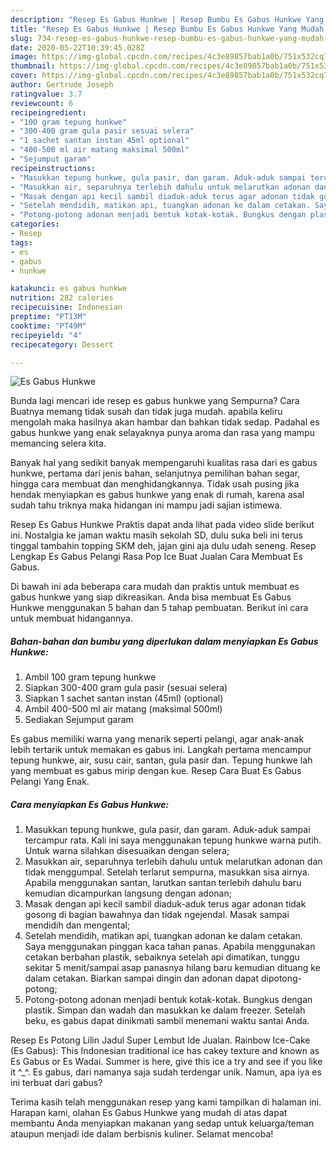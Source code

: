 ```yaml
---
description: "Resep Es Gabus Hunkwe | Resep Bumbu Es Gabus Hunkwe Yang Mudah Dan Praktis"
title: "Resep Es Gabus Hunkwe | Resep Bumbu Es Gabus Hunkwe Yang Mudah Dan Praktis"
slug: 734-resep-es-gabus-hunkwe-resep-bumbu-es-gabus-hunkwe-yang-mudah-dan-praktis
date: 2020-05-22T10:39:45.028Z
image: https://img-global.cpcdn.com/recipes/4c3e89857bab1a0b/751x532cq70/es-gabus-hunkwe-foto-resep-utama.jpg
thumbnail: https://img-global.cpcdn.com/recipes/4c3e89857bab1a0b/751x532cq70/es-gabus-hunkwe-foto-resep-utama.jpg
cover: https://img-global.cpcdn.com/recipes/4c3e89857bab1a0b/751x532cq70/es-gabus-hunkwe-foto-resep-utama.jpg
author: Gertrude Joseph
ratingvalue: 3.7
reviewcount: 6
recipeingredient:
- "100 gram tepung hunkwe"
- "300-400 gram gula pasir sesuai selera"
- "1 sachet santan instan 45ml optional"
- "400-500 ml air matang maksimal 500ml"
- "Sejumput garam"
recipeinstructions:
- "Masukkan tepung hunkwe, gula pasir, dan garam. Aduk-aduk sampai tercampur rata. Kali ini saya menggunakan tepung hunkwe warna putih. Untuk warna silahkan disesuaikan dengan selera;"
- "Masukkan air, separuhnya terlebih dahulu untuk melarutkan adonan dan tidak menggumpal. Setelah terlarut sempurna, masukkan sisa airnya. Apabila menggunakan santan, larutkan santan terlebih dahulu baru kemudian dicampurkan langsung dengan adonan;"
- "Masak dengan api kecil sambil diaduk-aduk terus agar adonan tidak gosong di bagian bawahnya dan tidak ngejendal. Masak sampai mendidih dan mengental;"
- "Setelah mendidih, matikan api, tuangkan adonan ke dalam cetakan. Saya menggunakan pinggan kaca tahan panas. Apabila menggunakan cetakan berbahan plastik, sebaiknya setelah api dimatikan, tunggu sekitar 5 menit/sampai asap panasnya hilang baru kemudian dituang ke dalam cetakan. Biarkan sampai dingin dan adonan dapat dipotong-potong;"
- "Potong-potong adonan menjadi bentuk kotak-kotak. Bungkus dengan plastik. Simpan dan wadah dan masukkan ke dalam freezer. Setelah beku, es gabus dapat dinikmati sambil menemani waktu santai Anda."
categories:
- Resep
tags:
- es
- gabus
- hunkwe

katakunci: es gabus hunkwe 
nutrition: 282 calories
recipecuisine: Indonesian
preptime: "PT13M"
cooktime: "PT49M"
recipeyield: "4"
recipecategory: Dessert

---
```



![Es Gabus Hunkwe](https://img-global.cpcdn.com/recipes/4c3e89857bab1a0b/751x532cq70/es-gabus-hunkwe-foto-resep-utama.jpg)

Bunda lagi mencari ide resep es gabus hunkwe yang Sempurna? Cara Buatnya memang tidak susah dan tidak juga mudah. apabila keliru mengolah maka hasilnya akan hambar dan bahkan tidak sedap. Padahal es gabus hunkwe yang enak selayaknya punya aroma dan rasa yang mampu memancing selera kita.

Banyak hal yang sedikit banyak mempengaruhi kualitas rasa dari es gabus hunkwe, pertama dari jenis bahan, selanjutnya pemilihan bahan segar, hingga cara membuat dan menghidangkannya. Tidak usah pusing jika hendak menyiapkan es gabus hunkwe yang enak di rumah, karena asal sudah tahu triknya maka hidangan ini mampu jadi sajian istimewa.

Resep Es Gabus Hunkwe Praktis dapat anda lihat pada video slide berikut ini. Nostalgia ke jaman waktu masih sekolah SD, dulu suka beli ini terus tinggal tambahin topping SKM deh, jajan gini aja dulu udah seneng. Resep Lengkap Es Gabus Pelangi Rasa Pop Ice Buat Jualan Cara Membuat Es Gabus.


Di bawah ini ada beberapa cara mudah dan praktis untuk membuat es gabus hunkwe yang siap dikreasikan. Anda bisa membuat Es Gabus Hunkwe menggunakan 5 bahan dan 5 tahap pembuatan. Berikut ini cara untuk membuat hidangannya.

<!--inarticleads1-->

##### Bahan-bahan dan bumbu yang diperlukan dalam menyiapkan Es Gabus Hunkwe:

1. Ambil 100 gram tepung hunkwe
1. Siapkan 300-400 gram gula pasir (sesuai selera)
1. Siapkan 1 sachet santan instan (45ml) (optional)
1. Ambil 400-500 ml air matang (maksimal 500ml)
1. Sediakan Sejumput garam


Es gabus memiliki warna yang menarik seperti pelangi, agar anak-anak lebih tertarik untuk memakan es gabus ini. Langkah pertama mencampur tepung hunkwe, air, susu cair, santan, gula pasir dan. Tepung hunkwe lah yang membuat es gabus mirip dengan kue. Resep Cara Buat Es Gabus Pelangi Yang Enak. 

<!--inarticleads2-->

##### Cara menyiapkan Es Gabus Hunkwe:

1. Masukkan tepung hunkwe, gula pasir, dan garam. Aduk-aduk sampai tercampur rata. Kali ini saya menggunakan tepung hunkwe warna putih. Untuk warna silahkan disesuaikan dengan selera;
1. Masukkan air, separuhnya terlebih dahulu untuk melarutkan adonan dan tidak menggumpal. Setelah terlarut sempurna, masukkan sisa airnya. Apabila menggunakan santan, larutkan santan terlebih dahulu baru kemudian dicampurkan langsung dengan adonan;
1. Masak dengan api kecil sambil diaduk-aduk terus agar adonan tidak gosong di bagian bawahnya dan tidak ngejendal. Masak sampai mendidih dan mengental;
1. Setelah mendidih, matikan api, tuangkan adonan ke dalam cetakan. Saya menggunakan pinggan kaca tahan panas. Apabila menggunakan cetakan berbahan plastik, sebaiknya setelah api dimatikan, tunggu sekitar 5 menit/sampai asap panasnya hilang baru kemudian dituang ke dalam cetakan. Biarkan sampai dingin dan adonan dapat dipotong-potong;
1. Potong-potong adonan menjadi bentuk kotak-kotak. Bungkus dengan plastik. Simpan dan wadah dan masukkan ke dalam freezer. Setelah beku, es gabus dapat dinikmati sambil menemani waktu santai Anda.


Resep Es Potong Lilin Jadul Super Lembut Ide Jualan. Rainbow Ice-Cake (Es Gabus): This Indonesian traditional ice has cakey texture and known as Es Gabus or Es Wadai. Summer is here, give this ice a try and see if you like it ^_^. Es gabus, dari namanya saja sudah terdengar unik. Namun, apa iya es ini terbuat dari gabus? 

Terima kasih telah menggunakan resep yang kami tampilkan di halaman ini. Harapan kami, olahan Es Gabus Hunkwe yang mudah di atas dapat membantu Anda menyiapkan makanan yang sedap untuk keluarga/teman ataupun menjadi ide dalam berbisnis kuliner. Selamat mencoba!

